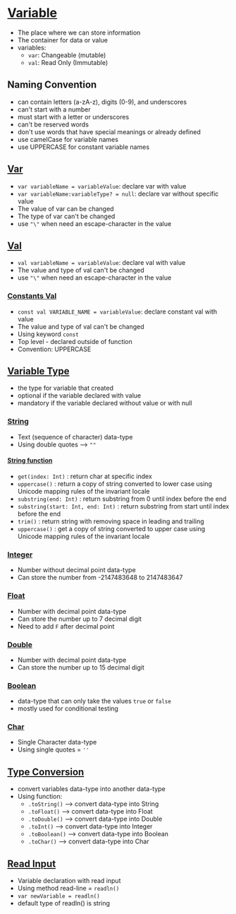 # [Variable](https://github.com/HidayatRivai2020/kotlin/blob/main/src/main/kotlin/variable)
- The place where we can store information 
- The container for data or value
- variables:
  - `var`: Changeable (mutable)
  - `val`: Read Only (Immutable)

## Naming Convention
- can contain letters (a-zA-z), digits (0-9), and underscores
- can't start with a number
- must start with a letter or underscores
- can't be reserved words
- don't use words that have special meanings or already defined
- use camelCase for variable names
- use UPPERCASE for constant variable names


## [Var](https://github.com/HidayatRivai2020/kotlin/blob/main/src/main/kotlin/variable/VarDefinition.kt)
- `var variableName = variableValue`: declare var with value
- `var variableName:variableType? = null`: declare var without specific value
- The value of var can be changed
- The type of var can't be changed
- use `"\"` when need an escape-character in the value

## [Val](https://github.com/HidayatRivai2020/kotlin/blob/main/src/main/kotlin/variable/ValDefinition.kt)
- `val variableName = variableValue`: declare val with value
- The value and type of val can't be changed
- use `"\"` when need an escape-character in the value

### [Constants Val](https://github.com/HidayatRivai2020/kotlin/blob/main/src/main/kotlin/variable/ValDefinition.kt)
- `const val VARIABLE_NAME = variableValue`: declare constant val with value
- The value and type of val can't be changed
- Using keyword `const`
- Top level - declared outside of function
- Convention: UPPERCASE

## [Variable Type](https://github.com/HidayatRivai2020/kotlin/blob/main/src/main/kotlin/variable/VarType.kt)
- the type for variable that created
- optional if the variable declared with value
- mandatory if the variable declared without value or with null

### [String](https://github.com/HidayatRivai2020/kotlin/blob/main/src/main/kotlin/variable/VarType.kt)
- Text (sequence of character) data-type
- Using double quotes --> `""`

#### [String function](https://github.com/HidayatRivai2020/kotlin/blob/main/src/main/kotlin/variable/StringFunction.kt)
- `get(index: Int)` : return char at specific index
- `uppercase()` : return a copy of string converted to lower case using Unicode mapping rules of the invariant locale
- `substring(end: Int)` : return substring from 0 until index before the end
- `substring(start: Int, end: Int)` : return substring from start until index before the end
- `trim()` : return string with removing space in leading and trailing
- `uppercase()` : get a copy of string converted to upper case using Unicode mapping rules of the invariant locale

### [Integer](https://github.com/HidayatRivai2020/kotlin/blob/main/src/main/kotlin/variable/VarType.kt)
- Number without decimal point data-type
- Can store the number from -2147483648 to 2147483647

### [Float](https://github.com/HidayatRivai2020/kotlin/blob/main/src/main/kotlin/variable/VarType.kt)
- Number with decimal point data-type
- Can store the number up to 7 decimal digit
- Need to add `F` after decimal point

### [Double](https://github.com/HidayatRivai2020/kotlin/blob/main/src/main/kotlin/variable/VarType.kt)
- Number with decimal point data-type
- Can store the number up to 15 decimal digit

### [Boolean](https://github.com/HidayatRivai2020/kotlin/blob/main/src/main/kotlin/variable/VarType.kt)
- data-type that can only take the values `true` or `false`
- mostly used for conditional testing

### [Char](https://github.com/HidayatRivai2020/kotlin/blob/main/src/main/kotlin/variable/VarType.kt)
- Single Character data-type
- Using single quotes = `''`

## [Type Conversion](https://github.com/HidayatRivai2020/kotlin/blob/main/src/main/kotlin/variable/TypeConversion.kt)
- convert variables data-type into another data-type
- Using function:
  - `.toString()` --> convert data-type into String
  - `.toFloat()` --> convert data-type into Float
  - `.toDouble()` --> convert data-type into Double
  - `.toInt()` --> convert data-type into Integer
  - `.toBoolean()` --> convert data-type into Boolean
  - `.toChar()` --> convert data-type into Char

## [Read Input](https://github.com/HidayatRivai2020/kotlin/blob/main/src/main/kotlin/variable/UserInput.kt)
- Variable declaration with read input
- Using method read-line = `readln()`
- `var newVariable = readln()`
- default type of readln() is string